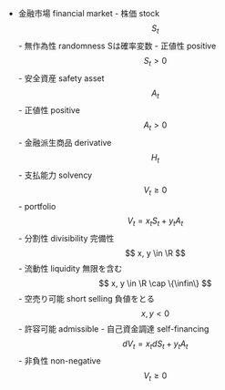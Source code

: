 - 金融市場 financial market
        - 株価 stock
            $$
            S_t 
            $$
            - 無作為性 randomness
                Sは確率変数
            - 正値性 positive
                $$
                S_t > 0
                $$
        - 安全資産 safety asset
            $$
            A_t
            $$
            - 正値性 positive
                $$
                A_t > 0
                $$
        - 金融派生商品 derivative
            $$
            H_t
            $$
            - 支払能力 solvency
                $$
                V_t \geq 0
                $$
        - portfolio
            $$
            V_t = x_t S_t + y_t A_t
            $$
            - 分割性 divisibility
                完備性
                $$
                x, y \in \R
                $$
            - 流動性 liquidity
                無限を含む
                $$
                x, y \in \R \cap \{\infin\}
                $$
            - 空売り可能 short selling
                負値をとる
                $$
                x, y < 0
                $$
            - 許容可能 admissible
                - 自己資金調達 self-financing
                    $$
                    dV_t = x_t dS_t + y_t A_t
                    $$
                - 非負性 non-negative
                    $$
                    V_t \geq 0
                    $$

            
         
            
            
            
            

